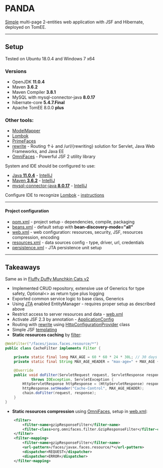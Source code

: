 # PANDA
[Simple](../../10.%20Workshop%20-%20Java%20EE%20-%20JSF%20JPA.pdf) multi-page 2-entities web application with JSF and Hibernate, deployed on TomEE.

___
## Setup
Tested on Ubuntu 18.0.4 and Windows 7 x64
### Versions
* OpenJDK **11.0.4**
* Maven **3.6.2**
* Maven Compiler **3.8.1**
* MySQL with mysql-connector-java **8.0.17**
* hibernate-core **5.4.7.Final**
* Apache TomEE 8.0.0 **plus**
### Other tools:
* [ModelMapper](http://modelmapper.org/)
* [Lombok](https://projectlombok.org/)
* [PrimeFaces](https://www.primefaces.org/)
* [rewrite](https://www.ocpsoft.org/rewrite/) - Routing ↑↓ and /url/{rewriting} solution for Servlet, Java Web Frameworks, and Java EE
* [OmniFaces](http://showcase.omnifaces.org/) - Powerful JSF 2 utility library

System and IDE should be configured to use:
* [Java **11.0.4**](https://docs.oracle.com/cd/E19509-01/820-3208/inst_cli_jdk_javahome_t/) - [IntelliJ](https://stackoverflow.com/questions/18987228/how-do-i-change-the-intellij-idea-default-jdk)
* [Maven **3.6.2**](http://maven.apache.org/install.html) - [IntelliJ](https://www.jetbrains.com/help/idea/maven-support.html#create_new_maven_project)
* [mysql-connector-java **8.0.17**](https://dev.mysql.com/doc/connector-j/8.0/en/connector-j-installing-classpath.html) - [IntelliJ](https://www.jetbrains.com/help/idea/connecting-to-a-database.html)

Configure IDE to recognize [Lombok](https://projectlombok.org/) - [instructions](https://projectlombok.org/setup/overview)
___
#### Project configuration
* [pom.xml](pom.xml) - project setup - dependencies, compile, packaging
* [beans.xml](src/main/webapp/WEB-INF/beans.xml) - default setup with **bean-discovery-mode="all"**
* [web.xml](src/main/webapp/WEB-INF/web.xml) - web configuration: resources, security, JSF, resources compression, encoding
* [resources.xml](src/main/webapp/WEB-INF/resources.xml) - data sources config - type, driver, url, credentials
* [persistence.xml](src/main/webapp/META-INF/persistence.xml) - JTA persistence unit setup

___
## Takeaways
Same as in [Fluffy Duffy Munchkin Cats v2](https://github.com/Martin-BG/SoftUni-Java-Web-Development-Basics-Jan-2019/tree/master/09.%20Java%20EE%20-%20JavaServer%20Faces%20-%20Libraries%20Tags%20and%20Templates/Exercise/Fluffy%20Duffy%20Munchkin%20Cats%20v2)
* Implemented CRUD repository, extensive use of Generics for type safety, Optional<> as return type plus logging
* Exported common service logic to base class, Generics
* Using [JTA](https://docs.oracle.com/javaee/6/tutorial/doc/bnciy.html) enabled EntityManager - requires proper setup as described above
* Restrict access to server resources and data - [web.xml](https://github.com/Martin-BG/SoftUni-Java-Web-Development-Basics-Jan-2019/blob/master/11.%20Exam%20Preparations/Sboj.bg/src/main/webapp/WEB-INF/web.xml)
* Activate JSF 2.3 by annotation - [ApplicationConfig](https://github.com/Martin-BG/SoftUni-Java-Web-Development-Basics-Jan-2019/blob/master/11.%20Exam%20Preparations/Sboj.bg/src/main/java/sbojbg/config/ApplicationConfig.java)
* Routing with [rewrite](https://www.ocpsoft.org/rewrite/) using [HttpConfigurationProvider](https://github.com/Martin-BG/SoftUni-Java-Web-Development-Basics-Jan-2019/blob/master/11.%20Exam%20Preparations/Sboj.bg/src/main/java/sbojbg/config/RewriteServletConfig.java) class
* Simple JSF [templating](https://github.com/Martin-BG/SoftUni-Java-Web-Development-Basics-Jan-2019/blob/master/11.%20Exam%20Preparations/Sboj.bg/src/main/webapp/view/templates/base-layout.xhtml)
* **Static resources caching** by [filter](https://github.com/Martin-BG/SoftUni-Java-Web-Development-Basics-Jan-2019/blob/master/11.%20Exam%20Preparations/Sboj.bg/src/main/java/sbojbg/web/filters/CacheFilter.java):
```java
@WebFilter("/faces/javax.faces.resource/*")
public class CacheFilter implements Filter {

    private static final long MAX_AGE = 60 * 60 * 24 * 30L; // 30 days in seconds
    private static final String MAX_AGE_HEADER = "max-age=" + MAX_AGE + ", public";

    @Override
    public void doFilter(ServletRequest request, ServletResponse response, FilterChain chain)
            throws IOException, ServletException {
        HttpServletResponse httpResponse = (HttpServletResponse) response;
        httpResponse.setHeader("Cache-Control", MAX_AGE_HEADER);
        chain.doFilter(request, response);
    }
}
```
* **Static resources compression** using [OmniFaces](http://showcase.omnifaces.org/), setup in [web.xml](https://github.com/Martin-BG/SoftUni-Java-Web-Development-Basics-Jan-2019/blob/master/11.%20Exam%20Preparations/Sboj.bg/src/main/webapp/WEB-INF/web.xml):
```xml
    <filter>
        <filter-name>gzipResponseFilter</filter-name>
        <filter-class>org.omnifaces.filter.GzipResponseFilter</filter-class>
    </filter>
    <filter-mapping>
        <filter-name>gzipResponseFilter</filter-name>
        <url-pattern>/faces/javax.faces.resource/*</url-pattern>
        <dispatcher>REQUEST</dispatcher>
        <dispatcher>ERROR</dispatcher>
    </filter-mapping>
```
